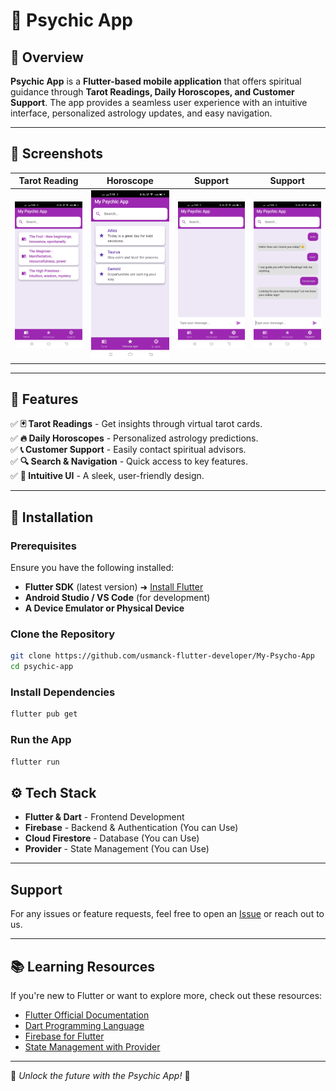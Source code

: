 # 🔮 Psychic App

## 🌟 Overview
**Psychic App** is a **Flutter-based mobile application** that offers spiritual guidance through **Tarot Readings, Daily Horoscopes, and Customer Support**. The app provides a seamless user experience with an intuitive interface, personalized astrology updates, and easy navigation.

---

## 📸 Screenshots
| Tarot Reading | Horoscope | Support | Support |
|------------|--------------|-----------|---------|
| ![Tarot Reading](assets/image1.jpg) | ![Horoscope](assets/image2.jpg) | ![Support](assets/image3.jpg) | ![Support](assets/image4.jpg) |

---

## 🚀 Features
✅ **🃏 Tarot Readings** - Get insights through virtual tarot cards.  
✅ **🔥 Daily Horoscopes** - Personalized astrology predictions.  
✅ **📞 Customer Support** - Easily contact spiritual advisors.  
✅ **🔍 Search & Navigation** - Quick access to key features.  
✅ **📲 Intuitive UI** - A sleek, user-friendly design.  

---

## 📲 Installation
### Prerequisites
Ensure you have the following installed:
- **Flutter SDK** (latest version) ➜ [Install Flutter](https://flutter.dev/docs/get-started/install)
- **Android Studio / VS Code** (for development)
- **A Device Emulator or Physical Device**

### Clone the Repository
```sh
git clone https://github.com/usmanck-flutter-developer/My-Psycho-App
cd psychic-app
```

### Install Dependencies
```sh
flutter pub get
```

### Run the App
```sh
flutter run
```

## ⚙️ Tech Stack
- **Flutter & Dart** - Frontend Development
- **Firebase** - Backend & Authentication (You can Use)
- **Cloud Firestore** - Database (You can Use)
- **Provider** - State Management (You can Use)

---

## Support
For any issues or feature requests, feel free to open an [Issue](https://github.com/yourusername/psychic-app/issues) or reach out to us.

---

## 📚 Learning Resources
If you're new to Flutter or want to explore more, check out these resources:
- [Flutter Official Documentation](https://flutter.dev/docs)
- [Dart Programming Language](https://dart.dev/)
- [Firebase for Flutter](https://firebase.flutter.dev/)
- [State Management with Provider](https://flutter.dev/docs/development/data-and-backend/state-mgmt/simple)
---

🔮 *Unlock the future with the Psychic App!* 🌟
